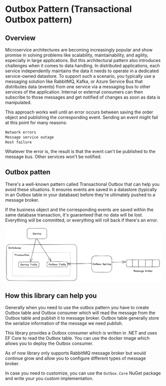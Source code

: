 # Outbox Pattern (Transactional Outbox pattern)

## Overview

Microservice architectures are becoming increasingly popular and show promise in solving problems like scalability,
maintainability, and agility, especially in large applications. But this architectural pattern also introduces 
challenges when it comes to data handling. In distributed applications, each service independently maintains the data
it needs to operate in a dedicated service-owned datastore. To support such a scenario, you typically use a messaging
solution like RabbitMQ, Kafka, or Azure Service Bus that distributes data (events) from one service via a messaging bus
to other services of the application. Internal or external consumers can then subscribe to those messages and get 
notified of changes as soon as data is manipulated.


This approach works well until an error occurs between saving the order object and publishing the corresponding event.
Sending an event might fail at this point for many reasons:

    Network errors
    Message service outage
    Host failure

Whatever the error is, the result is that the event can't be published to the message bus. Other services won't be notified.

## Outbox patten

There's a well-known pattern called Transactional Outbox that can help you avoid these situations. It ensures events 
are saved in a datastore (typically in an Outbox table in your database) before they're ultimately pushed to a message
broker. 

If the business object and the corresponding events are saved within the same database transaction, it's guaranteed 
that no data will be lost. Everything will be committed, or everything will roll back if there's an error.

![outbox-pattern-png](./assets/outbox-patten.png)


## How this library can help you

Generally when you need to use the outbox pattern you have to create Outbox table and Outbox consumer which will read 
the message from the Outbox table and publish it to message broker. Outbox table generally store the serialize 
information of the message we need publish.

This library provides a Outbox consumer which is written in .NET and uses EF Core to read the Outbox table. You can use
the docker image which allows you to deploy the Outbox consumer.

As of now library only supports RabbitMQ message broker but would continue grow and allow you to configure different types
of message broker. 

In case you need to customize, you can use the `Outbox.Core` NuGet package and write your you custom implementation. 